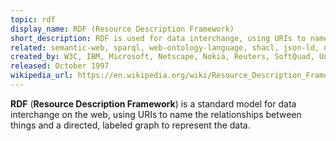```yaml
---
topic: rdf
display_name: RDF (Resource Description Framework)
short_description: RDF is used for data interchange, using URIs to name the relations between things and a directed labeled graph for representation.
related: semantic-web, sparql, web-ontology-language, shacl, json-ld, n-triples, rql, versa, shex
created_by: W3C, IBM, Microsoft, Netscape, Nokia, Reuters, SoftQuad, University of Michigan
released: October 1997
wikipedia_url: https://en.wikipedia.org/wiki/Resource_Description_Framework
---
```

**RDF** (**Resource Description Framework**) is a standard model for data interchange on the web, using URIs to name the relationships between things and a directed, labeled graph to represent the data.
